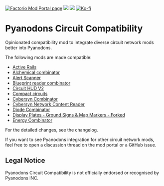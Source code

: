 [![Factorio Mod Portal page](https://img.shields.io/badge/dynamic/json?color=orange&label=Factorio&query=downloads_count&suffix=%20downloads&url=https%3A%2F%2Fmods.factorio.com%2Fapi%2Fmods%2Fpycircuitcompat&style=for-the-badge)](https://mods.factorio.com/mod/pycircuitcompat) [![](https://img.shields.io/github/issues/QuingKhaos/pycircuitcompat/bug?label=Bug%20Reports&style=for-the-badge)](https://github.com/QuingKhaos/pycircuitcompat/issues?q=is%3Aissue%20state%3Aopen%20label%3Abug) [![](https://img.shields.io/github/issues-pr/QuingKhaos/pycircuitcompat?label=Pull%20Requests&style=for-the-badge)](https://github.com/QuingKhaos/pycircuitcompat/pulls) [![Ko-fi](https://img.shields.io/badge/Ko--fi-support%20me-ff5e5b?logo=kofi&logoColor=white&style=for-the-badge)](https://ko-fi.com/quingkhaos)

# Pyanodons Circuit Compatibility

Opinionated compatibility mod to integrate diverse circuit network mods better into Pyanodons.

The following mods are made compatible:
- [Active Rails](https://mods.factorio.com/mod/Active_Rails)
- [Alchemical combinator](https://mods.factorio.com/mod/alchemical-combinator)
- [Alert Scanner](https://mods.factorio.com/mod/AlertScanner)
- [Blueprint reader combinator](https://mods.factorio.com/mod/blueprint_reader)
- [Circuit HUD V2](https://mods.factorio.com/mod/CircuitHUD-V2)
- [Compact circuits](https://mods.factorio.com/mod/compaktcircuit)
- [Cybersyn Combinator](https://mods.factorio.com/mod/cybersyn-combinator)
- [Cybersyn Network Content Reader](https://mods.factorio.com/mod/Cybersyn-Content-Reader)
- [Diode Combinator](https://mods.factorio.com/mod/diode-combinator)
- [Display Plates - Ground Signs & Map Markers - Forked](https://mods.factorio.com/mod/DisplayPlatesForked)
- [Energy Combinator](https://mods.factorio.com/mod/energy-combinator)

For the detailed changes, see the changelog.

If you want to see Pyanodons integration for other circuit network mods, feel free to open a discussion thread on the mod portal or a GitHub issue.

## Legal Notice

Pyanodons Circuit Compatibility is not officially endorsed or recognised by Pyanodons INC.
